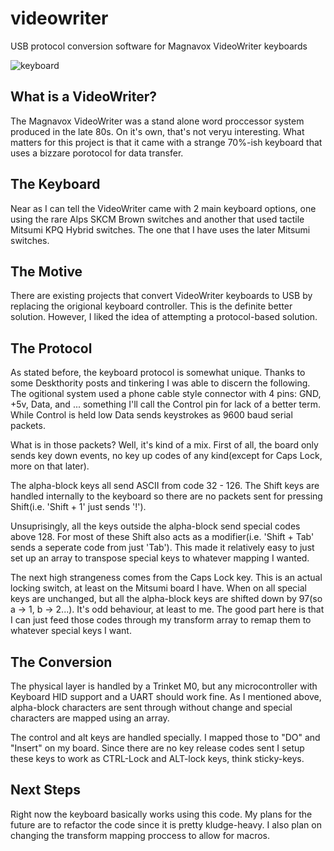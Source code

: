 # videowriter
USB protocol conversion software for Magnavox VideoWriter keyboards

![keyboard](https://i.imgur.com/7oRfT3C.jpg)

## What is a VideoWriter?

The Magnavox VideoWriter was a stand alone word proccessor system produced in the late 80s. On it's own, that's not veryu interesting. What matters for this project is that it came with a strange 70%-ish keyboard that uses a bizzare porotocol for data transfer.

## The Keyboard

Near as I can tell the VideoWriter came with 2 main keyboard options, one using the rare Alps SKCM Brown switches and another that used tactile Mitsumi KPQ Hybrid switches. The one that I have uses the later Mitsumi switches.

## The Motive

There are existing projects that convert VideoWriter keyboards to USB by replacing the origional keyboard controller. This is the definite better solution. However, I liked the idea of attempting a protocol-based solution.

## The Protocol

As stated before, the keyboard protocol is somewhat unique. Thanks to some Deskthority posts and tinkering I was able to discern the following. The ogitional system used a phone cable style connector with 4 pins: GND, +5v, Data, and ... something I'll call the Control pin for lack of a better term. While Control is held low Data sends keystrokes as 9600 baud serial packets.

What is in those packets? Well, it's kind of a mix. First of all, the board only sends key down events, no key up codes of any kind(except for Caps Lock, more on that later).

The alpha-block keys all send ASCII from code 32 - 126. The Shift keys are handled internally to the keyboard so there are no packets sent for pressing Shift(i.e. 'Shift + 1' just sends '!').

Unsuprisingly, all the keys outside the alpha-block send special codes above 128. For most of these Shift also acts as a modifier(i.e. 'Shift + Tab' sends a seperate code from just 'Tab'). This made it relatively easy to just set up an array to transpose special keys to whatever mapping I wanted.

The next high strangeness comes from the Caps Lock key. This is an actual locking switch, at least on the Mitsumi board I have. When on all special keys are unchanged, but all the alpha-block keys are shifted down by 97(so a -> 1, b -> 2...). It's odd behaviour, at least to me. The good part here is that I can just feed those codes through my transform array to remap them to whatever special keys I want.

## The Conversion

The physical layer is handled by a Trinket M0, but any microcontroller with Keyboard HID support and a UART should work fine. As I mentioned above, alpha-block characters are sent through without change and special characters are mapped using an array.

The control and alt keys are handled specially. I mapped those to "DO" and "Insert" on my board. Since there are no key release codes sent I setup these keys to work as CTRL-Lock and ALT-lock keys, think sticky-keys.

## Next Steps

Right now the keyboard basically works using this code. My plans for the future are to refactor the code since it is pretty kludge-heavy. I also plan on changing the transform mapping proccess to allow for macros.
